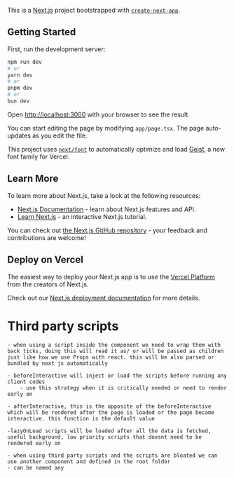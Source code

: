 This is a [Next.js](https://nextjs.org) project bootstrapped with [`create-next-app`](https://nextjs.org/docs/app/api-reference/cli/create-next-app).

## Getting Started

First, run the development server:

```bash
npm run dev
# or
yarn dev
# or
pnpm dev
# or
bun dev
```

Open [http://localhost:3000](http://localhost:3000) with your browser to see the result.

You can start editing the page by modifying `app/page.tsx`. The page auto-updates as you edit the file.

This project uses [`next/font`](https://nextjs.org/docs/app/building-your-application/optimizing/fonts) to automatically optimize and load [Geist](https://vercel.com/font), a new font family for Vercel.

## Learn More

To learn more about Next.js, take a look at the following resources:

- [Next.js Documentation](https://nextjs.org/docs) - learn about Next.js features and API.
- [Learn Next.js](https://nextjs.org/learn) - an interactive Next.js tutorial.

You can check out [the Next.js GitHub repository](https://github.com/vercel/next.js) - your feedback and contributions are welcome!

## Deploy on Vercel

The easiest way to deploy your Next.js app is to use the [Vercel Platform](https://vercel.com/new?utm_medium=default-template&filter=next.js&utm_source=create-next-app&utm_campaign=create-next-app-readme) from the creators of Next.js.

Check out our [Next.js deployment documentation](https://nextjs.org/docs/app/building-your-application/deploying) for more details.

# Third party scripts

    - when using a script inside the component we need to wrap them with back ticks, doing this will read it as/ or will be passed as children just like how we use Props with react. this will be also parsed or bundled by next js automatically

    - beforeInteractive will inject or load the scripts before running any client codes
        - use this strategy when it is critically needed or need to render early on

    - afterInteractive, this is the opposite of the beforeInteractive which will be rendered after the page is loaded or the page became interactive. this function is the default value

    -lazyOnLoad scripts will be loaded after all the data is fetched, useful background, low priority scripts that doesnt need to be rendered early on

    - when using third party scripts and the scripts are bloated we can use another component and defined in the root folder
    - can be named any
